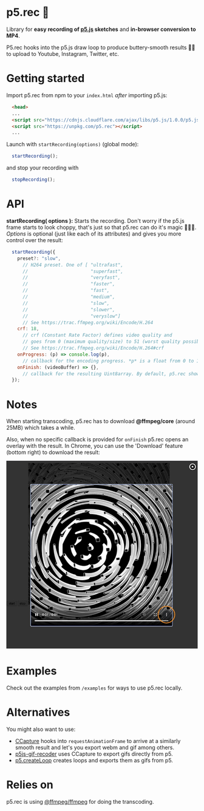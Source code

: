 # p5.rec 🍿

Library for **easy recording of [p5.js](https://p5js.org) sketches** and **in-browser conversion to MP4**.

P5.rec hooks into the p5.js draw loop to produce buttery-smooth results 🧈🎉 to upload to Youtube, Instagram, Twitter, etc.

# Getting started

Import p5.rec from npm to your ```index.html``` *after* importing p5.js:
```html
  <head>
  ...
  <script src="https://cdnjs.cloudflare.com/ajax/libs/p5.js/1.0.0/p5.js"></script>
  <script src="https://unpkg.com/p5.rec"></script>
  ...
```

Launch with ```startRecording(options)``` (global mode):
```javascript
  startRecording();
```

and stop your recording with
```javascript
  stopRecording();
```

# API

**startRecording( options ):**
Starts the recording. Don't worry if the p5.js frame starts to look choppy, that's just so that p5.rec can do it's magic 🧙🏼‍♀️. *Options* is optional (just like each of its attributes) and gives you more control over the result:
```javascript
  startRecording({
    preset?: "slow",
      // H264 preset. One of [ "ultrafast",
      //                       "superfast",
      //                       "veryfast",
      //                       "faster",
      //                       "fast",
      //                       "medium",
      //                       "slow",
      //                       "slower",
      //                       "veryslow"]
      // See https://trac.ffmpeg.org/wiki/Encode/H.264
    crf: 18,
      // crf (Constant Rate Factor) defines video quality and
      // goes from 0 (maximum quality/size) to 51 (worst quality possible)
      // See https://trac.ffmpeg.org/wiki/Encode/H.264#crf
    onProgress: (p) => console.log(p),
      // callback for the encoding progress. *p* is a float from 0 to 1.
    onFinish: (videoBuffer) => {},
      // callback for the resulting Uint8array. By default, p5.rec shows an overlay for checking and downloading the result.
  });
```

# Notes

When starting transcoding, p5.rec has to download **@ffmpeg/core** (around 25MB) which takes a while.

Also, when no specific callback is provided for ```onFinish``` p5.rec opens an overlay with the result. In Chrome, you can use the 'Download' feature (bottom right) to download the result:

![How to download from the overlay](overlay.jpg)

# Examples

Check out the examples from ```/examples``` for ways to use p5.rec locally.

# Alternatives
You might also want to use:
* [CCapture](https://github.com/spite/ccapture.js/) hooks into `requestAnimationFrame` to arrive at a similarly smooth result and let's you export webm and gif among others.
* [p5js-gif-recoder](https://github.com/datramt/p5js-gif-recorder) uses CCapture to export gifs directly from p5. 
* [p5.createLoop](https://github.com/mrchantey/p5.createLoop) creates loops and exports them as gifs from p5.

# Relies on
p5.rec is using [@ffmpeg/ffmpeg](https://www.npmjs.com/package/@ffmpeg/ffmpeg) for doing the transcoding.